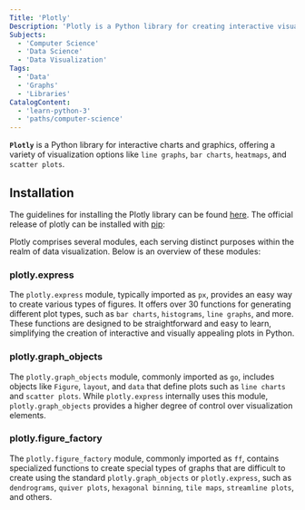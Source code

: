 ```yaml
---
Title: 'Plotly'
Description: 'Plotly is a Python library for creating interactive visualizations and charts.'
Subjects:
  - 'Computer Science'
  - 'Data Science'
  - 'Data Visualization'
Tags:
  - 'Data'
  - 'Graphs'
  - 'Libraries'
CatalogContent:
  - 'learn-python-3'
  - 'paths/computer-science'
---
```


**`Plotly`** is a Python library for interactive charts and graphics, offering a variety of visualization options like `line graphs`, `bar charts`, `heatmaps`, and `scatter plots`.

## Installation

The guidelines for installing the Plotly library can be found [here](https://plotly.com/python/getting-started/). The official release of plotly can be installed with [pip](https://www.codecademy.com/resources/docs/python/pip):

Plotly comprises several modules, each serving distinct purposes within the realm of data visualization. Below is an overview of these modules:

### plotly.express

The `plotly.express` module, typically imported as `px`, provides an easy way to create various types of figures. It offers over 30 functions for generating different plot types, such as `bar charts`, `histograms`, `line graphs`, and more. These functions are designed to be straightforward and easy to learn, simplifying the creation of interactive and visually appealing plots in Python.

### plotly.graph_objects

The `plotly.graph_objects` module, commonly imported as `go`, includes objects like `Figure`, `layout`, and `data` that define plots such as `line charts` and `scatter plots`. While `plotly.express` internally uses this module, `plotly.graph_objects` provides a higher degree of control over visualization elements.

### plotly.figure_factory

The `plotly.figure_factory` module, commonly imported as `ff`, contains specialized functions to create special types of graphs that are difficult to create using the standard `plotly.graph_objects` or `plotly.express`, such as `dendrograms`, `quiver plots`, `hexagonal binning`, `tile maps`, `streamline plots`, and others.
